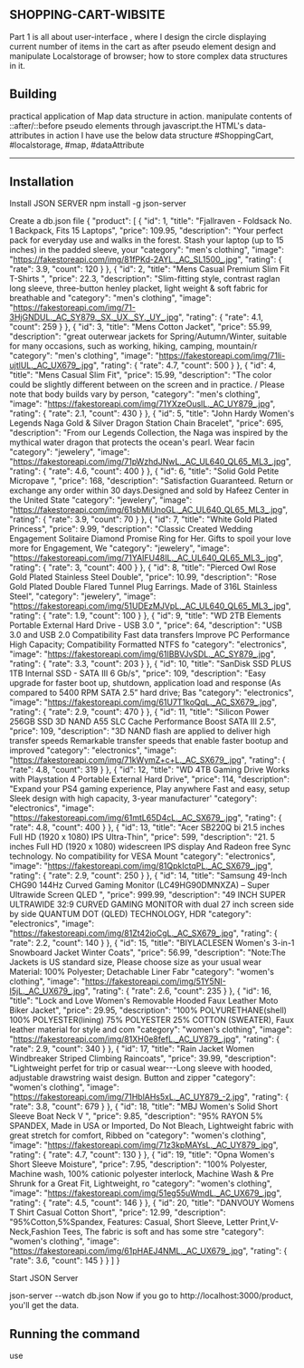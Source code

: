 ## SHOPPING-CART-WIBSITE

Part 1  is all about user-interface , where I design the circle displaying current number of items in the cart as after pseudo element  design and manipulate Localstorage of browser; how to store complex data structures in it.

## Building

 practical application of Map data structure in action.
 manipulate contents of ::after/::before pseudo elements through javascript.the HTML's data-attributes in action
       I have use the below data structure
 #ShoppingCart,  #localstorage, #map, #dataAttribute

 ****
 ## Installation
  
  Install JSON SERVER
npm install -g json-server

Create a db.json file
      {
"product":
[
    {
        "id": 1,
        "title": "Fjallraven - Foldsack No. 1 Backpack, Fits 15 Laptops",
        "price": 109.95,
        "description": "Your perfect pack for everyday use and walks in the forest. Stash your laptop (up to 15 inches) in the padded sleeve, your 
        "category": "men's clothing",
        "image": "https://fakestoreapi.com/img/81fPKd-2AYL._AC_SL1500_.jpg",
        "rating": {
            "rate": 3.9,
            "count": 120
        }
    },
    {
        "id": 2,
        "title": "Mens Casual Premium Slim Fit T-Shirts ",
        "price": 22.3,
        "description": "Slim-fitting style, contrast raglan long sleeve, three-button henley placket, light weight & soft fabric for breathable and
        "category": "men's clothing",
        "image": "https://fakestoreapi.com/img/71-3HjGNDUL._AC_SY879._SX._UX._SY._UY_.jpg",
        "rating": {
            "rate": 4.1,
            "count": 259
        }
    },
    {
        "id": 3,
        "title": "Mens Cotton Jacket",
        "price": 55.99,
        "description": "great outerwear jackets for Spring/Autumn/Winter, suitable for many occasions, such as working, hiking, camping, mountain/r
        "category": "men's clothing",
        "image": "https://fakestoreapi.com/img/71li-ujtlUL._AC_UX679_.jpg",
        "rating": {
            "rate": 4.7,
            "count": 500
        }
    },
    {
        "id": 4,
        "title": "Mens Casual Slim Fit",
        "price": 15.99,
        "description": "The color could be slightly different between on the screen and in practice. / Please note that body builds vary by person,
        "category": "men's clothing",
        "image": "https://fakestoreapi.com/img/71YXzeOuslL._AC_UY879_.jpg",
        "rating": {
            "rate": 2.1,
            "count": 430
        }
    },
    {
        "id": 5,
        "title": "John Hardy Women's Legends Naga Gold & Silver Dragon Station Chain Bracelet",
        "price": 695,
        "description": "From our Legends Collection, the Naga was inspired by the mythical water dragon that protects the ocean's pearl. Wear facin
        "category": "jewelery",
        "image": "https://fakestoreapi.com/img/71pWzhdJNwL._AC_UL640_QL65_ML3_.jpg",
        "rating": {
            "rate": 4.6,
            "count": 400
        }
    },
    {
        "id": 6,
        "title": "Solid Gold Petite Micropave ",
        "price": 168,
        "description": "Satisfaction Guaranteed. Return or exchange any order within 30 days.Designed and sold by Hafeez Center in the United State
        "category": "jewelery",
        "image": "https://fakestoreapi.com/img/61sbMiUnoGL._AC_UL640_QL65_ML3_.jpg",
        "rating": {
            "rate": 3.9,
            "count": 70
        }
    },
    {
        "id": 7,
        "title": "White Gold Plated Princess",
        "price": 9.99,
        "description": "Classic Created Wedding Engagement Solitaire Diamond Promise Ring for Her. Gifts to spoil your love more for Engagement, We
        "category": "jewelery",
        "image": "https://fakestoreapi.com/img/71YAIFU48IL._AC_UL640_QL65_ML3_.jpg",
        "rating": {
            "rate": 3,
            "count": 400
        }
    },
    {
        "id": 8,
        "title": "Pierced Owl Rose Gold Plated Stainless Steel Double",
        "price": 10.99,
        "description": "Rose Gold Plated Double Flared Tunnel Plug Earrings. Made of 316L Stainless Steel",
        "category": "jewelery",
        "image": "https://fakestoreapi.com/img/51UDEzMJVpL._AC_UL640_QL65_ML3_.jpg",
        "rating": {
            "rate": 1.9,
            "count": 100
        }
    },
    {
        "id": 9,
        "title": "WD 2TB Elements Portable External Hard Drive - USB 3.0 ",
        "price": 64,
        "description": "USB 3.0 and USB 2.0 Compatibility Fast data transfers Improve PC Performance High Capacity; Compatibility Formatted NTFS fo
        "category": "electronics",
        "image": "https://fakestoreapi.com/img/61IBBVJvSDL._AC_SY879_.jpg",
        "rating": {
            "rate": 3.3,
            "count": 203
        }
    },
    {
        "id": 10,
        "title": "SanDisk SSD PLUS 1TB Internal SSD - SATA III 6 Gb/s",
        "price": 109,
        "description": "Easy upgrade for faster boot up, shutdown, application load and response (As compared to 5400 RPM SATA 2.5” hard drive; Bas
        "category": "electronics",
        "image": "https://fakestoreapi.com/img/61U7T1koQqL._AC_SX679_.jpg",
        "rating": {
            "rate": 2.9,
            "count": 470
        }
    },
    {
        "id": 11,
        "title": "Silicon Power 256GB SSD 3D NAND A55 SLC Cache Performance Boost SATA III 2.5",
        "price": 109,
        "description": "3D NAND flash are applied to deliver high transfer speeds Remarkable transfer speeds that enable faster bootup and improved
        "category": "electronics",
        "image": "https://fakestoreapi.com/img/71kWymZ+c+L._AC_SX679_.jpg",
        "rating": {
            "rate": 4.8,
            "count": 319
        }
    },
    {
        "id": 12,
        "title": "WD 4TB Gaming Drive Works with Playstation 4 Portable External Hard Drive",
        "price": 114,
        "description": "Expand your PS4 gaming experience, Play anywhere Fast and easy, setup Sleek design with high capacity, 3-year manufacturer'
        "category": "electronics",
        "image": "https://fakestoreapi.com/img/61mtL65D4cL._AC_SX679_.jpg",
        "rating": {
            "rate": 4.8,
            "count": 400
        }
    },
    {
        "id": 13,
        "title": "Acer SB220Q bi 21.5 inches Full HD (1920 x 1080) IPS Ultra-Thin",
        "price": 599,
        "description": "21. 5 inches Full HD (1920 x 1080) widescreen IPS display And Radeon free Sync technology. No compatibility for VESA Mount 
        "category": "electronics",
        "image": "https://fakestoreapi.com/img/81QpkIctqPL._AC_SX679_.jpg",
        "rating": {
            "rate": 2.9,
            "count": 250
        }
    },
    {
        "id": 14,
        "title": "Samsung 49-Inch CHG90 144Hz Curved Gaming Monitor (LC49HG90DMNXZA) – Super Ultrawide Screen QLED ",
        "price": 999.99,
        "description": "49 INCH SUPER ULTRAWIDE 32:9 CURVED GAMING MONITOR with dual 27 inch screen side by side QUANTUM DOT (QLED) TECHNOLOGY, HDR
        "category": "electronics",
        "image": "https://fakestoreapi.com/img/81Zt42ioCgL._AC_SX679_.jpg",
        "rating": {
            "rate": 2.2,
            "count": 140
        }
    },
    {
        "id": 15,
        "title": "BIYLACLESEN Women's 3-in-1 Snowboard Jacket Winter Coats",
        "price": 56.99,
        "description": "Note:The Jackets is US standard size, Please choose size as your usual wear Material: 100% Polyester; Detachable Liner Fabr
        "category": "women's clothing",
        "image": "https://fakestoreapi.com/img/51Y5NI-I5jL._AC_UX679_.jpg",
        "rating": {
            "rate": 2.6,
            "count": 235
        }
    },
    {
        "id": 16,
        "title": "Lock and Love Women's Removable Hooded Faux Leather Moto Biker Jacket",
        "price": 29.95,
        "description": "100% POLYURETHANE(shell) 100% POLYESTER(lining) 75% POLYESTER 25% COTTON (SWEATER), Faux leather material for style and com
        "category": "women's clothing",
        "image": "https://fakestoreapi.com/img/81XH0e8fefL._AC_UY879_.jpg",
        "rating": {
            "rate": 2.9,
            "count": 340
        }
    },
    {
        "id": 17,
        "title": "Rain Jacket Women Windbreaker Striped Climbing Raincoats",
        "price": 39.99,
        "description": "Lightweight perfet for trip or casual wear---Long sleeve with hooded, adjustable drawstring waist design. Button and zipper
        "category": "women's clothing",
        "image": "https://fakestoreapi.com/img/71HblAHs5xL._AC_UY879_-2.jpg",
        "rating": {
            "rate": 3.8,
            "count": 679
        }
    },
    {
        "id": 18,
        "title": "MBJ Women's Solid Short Sleeve Boat Neck V ",
        "price": 9.85,
        "description": "95% RAYON 5% SPANDEX, Made in USA or Imported, Do Not Bleach, Lightweight fabric with great stretch for comfort, Ribbed on 
        "category": "women's clothing",
        "image": "https://fakestoreapi.com/img/71z3kpMAYsL._AC_UY879_.jpg",
        "rating": {
            "rate": 4.7,
            "count": 130
        }
    },
    {
        "id": 19,
        "title": "Opna Women's Short Sleeve Moisture",
        "price": 7.95,
        "description": "100% Polyester, Machine wash, 100% cationic polyester interlock, Machine Wash & Pre Shrunk for a Great Fit, Lightweight, ro
        "category": "women's clothing",
        "image": "https://fakestoreapi.com/img/51eg55uWmdL._AC_UX679_.jpg",
        "rating": {
            "rate": 4.5,
            "count": 146
        }
    },
    {
        "id": 20,
        "title": "DANVOUY Womens T Shirt Casual Cotton Short",
        "price": 12.99,
        "description": "95%Cotton,5%Spandex, Features: Casual, Short Sleeve, Letter Print,V-Neck,Fashion Tees, The fabric is soft and has some stre
        "category": "women's clothing",
        "image": "https://fakestoreapi.com/img/61pHAEJ4NML._AC_UX679_.jpg",
        "rating": {
            "rate": 3.6,
            "count": 145
        }
    }
]
}


Start JSON Server

json-server --watch db.json
Now if you go to http://localhost:3000/product, you'll get the data.

## Running the command

use 